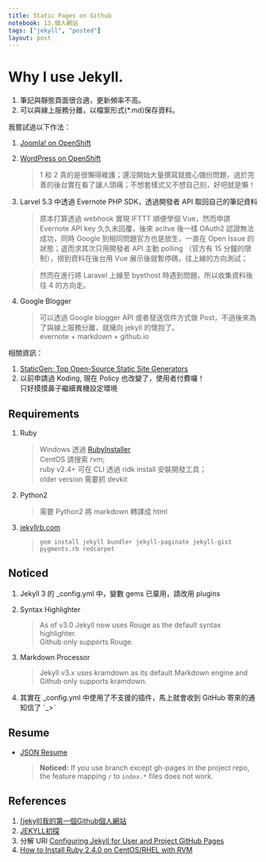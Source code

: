 ```yaml
---
title: Static Pages on Github
notebook: 13.個人網站
tags: ["jekyll", "posted"]
layout: post    
---
```


# Why I use Jekyll.

1. 筆記與靜態頁面很合適，更新頻率不高。
2. 可以與線上服務分離，以檔案形式(*.md)保存資料。

我嘗試過以下作法：

1. [Joomla! on OpenShift](https://php-keyboardsensou.rhcloud.com)
2. [WordPress on OpenShift](https://wp-keyboardsensou.rhcloud.com)
    > 1 和 2 真的是很懶得維護；還沒開始大量撰寫就擔心備份問題，過於完善的後台實在看了讓人頭痛；不想套樣式又不想自己刻，好吧就是懶！

3. Larvel 5.3 中透過 Evernote PHP SDK，透過開發者 API 取回自己的筆記資料
    > 原本打算透過 webhook 實現 IFTTT 順便學個 Vue，然而申請 Evernote API key 久久未回覆，後來 acitve 後一樣 OAuth2 認證無法成功，同時 Google 到相同問題官方也是放生，一直在 Open Issue 的狀態；退而求其次只用開發者 API 主動 polling （官方有 15 分鐘的限制），撈到資料在後台用 Vue 展示後就暫停碼，往上線的方向測試；  
    
    > 然而在進行將 Laravel 上線至 byethost 時遇到問題，所以收集資料後往 4 的方向走。


4. Google Blogger
    > 可以透過 Google blogger API 或者發送信件方式做 Post，不過後來為了與線上服務分離，就擁向 jekyll 的懷抱了。  
    > evernote + markdown + github.io

相關資訊：
1. [StaticGen: Top Open-Source Static Site Generators](https://www.staticgen.com/)
2. 以前申請過 Koding, 現在 Policy 也改變了，使用者付費囉！  
   只好摸摸鼻子繼續異機設定環境

## Requirements

1. Ruby

   > Windows 透過 [RubyInstaller](https://rubyinstaller.org/downloads/)  
   > CentOS 請搜索 rvm;  
   > ruby v2.4+ 可在 CLI 透過 ridk install 安裝開發工具；  
   > older version 需要抓 devkit

2. Python2
 
   > 需要 Python2 將 markdown 轉譯成 html

3. [jekyllrb.com](https://jekyllrb.com/docs/upgrading/2-to-3/)

   > `gem install jekyll bundler jekyll-paginate jekyll-gist pygments.rb redcarpet`

## Noticed
1. Jekyll 3 的 _config.yml 中，變數 gems 已棄用，請改用 plugins
2. Syntax Highlighter
   > As of v3.0 Jekyll now uses Rouge as the default syntax highlighter.  
   > Github only supports Rouge.
   
3. Markdown Processor
   > Jekyll v3.x uses kramdown as its default Markdown engine and Github only supports kramdown.

4. 其實在 _config.yml 中使用了不支援的插件，馬上就會收到 GitHub 寄來的通知信了 ˊ\_>ˋ

## Resume
+ [JSON Resume](https://jsonresume.org/)
  
  > **Noticed:** If you use branch except gh-pages in the project repo, the feature mapping `/` to `index.*` files does not work. 

## References
1. [[jekyll]我的第一個Github個人網站](http://mis101bird.js.org/jekyll_first_try/)
2. [JEKYLL初探](http://shyhornet.github.io/2015/10/18/第一篇文章/)
3. 分解 URI [Configuring Jekyll for User and Project GitHub Pages](http://downtothewire.io/2015/08/15/configuring-jekyll-for-user-and-project-github-pages/)
4. [How to Install Ruby 2.4.0 on CentOS/RHEL with RVM](https://tecadmin.net/install-ruby-2-4-centos-rvm/)